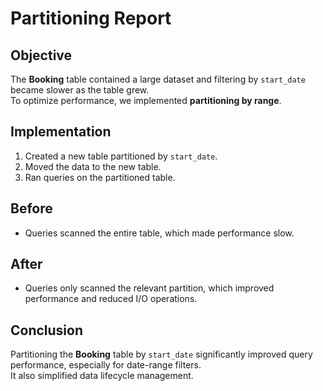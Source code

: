 # Partitioning Report

## Objective
The **Booking** table contained a large dataset and filtering by `start_date` became slower as the table grew.  
To optimize performance, we implemented **partitioning by range**.

## Implementation
1. Created a new table partitioned by `start_date`.  
2. Moved the data to the new table.  
3. Ran queries on the partitioned table.  

## Before
- Queries scanned the entire table, which made performance slow.  

## After
- Queries only scanned the relevant partition, which improved performance and reduced I/O operations.  

## Conclusion
Partitioning the **Booking** table by `start_date` significantly improved query performance, especially for date-range filters.  
It also simplified data lifecycle management.
